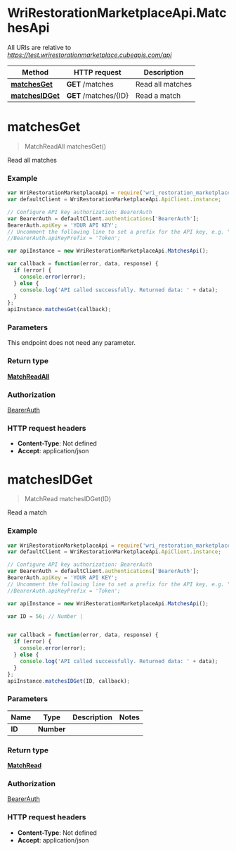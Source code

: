 # WriRestorationMarketplaceApi.MatchesApi

All URIs are relative to *https://test.wrirestorationmarketplace.cubeapis.com/api*

Method | HTTP request | Description
------------- | ------------- | -------------
[**matchesGet**](MatchesApi.md#matchesGet) | **GET** /matches | Read all matches
[**matchesIDGet**](MatchesApi.md#matchesIDGet) | **GET** /matches/{ID} | Read a match


<a name="matchesGet"></a>
# **matchesGet**
> MatchReadAll matchesGet()

Read all matches

### Example
```javascript
var WriRestorationMarketplaceApi = require('wri_restoration_marketplace_api');
var defaultClient = WriRestorationMarketplaceApi.ApiClient.instance;

// Configure API key authorization: BearerAuth
var BearerAuth = defaultClient.authentications['BearerAuth'];
BearerAuth.apiKey = 'YOUR API KEY';
// Uncomment the following line to set a prefix for the API key, e.g. "Token" (defaults to null)
//BearerAuth.apiKeyPrefix = 'Token';

var apiInstance = new WriRestorationMarketplaceApi.MatchesApi();

var callback = function(error, data, response) {
  if (error) {
    console.error(error);
  } else {
    console.log('API called successfully. Returned data: ' + data);
  }
};
apiInstance.matchesGet(callback);
```

### Parameters
This endpoint does not need any parameter.

### Return type

[**MatchReadAll**](MatchReadAll.md)

### Authorization

[BearerAuth](../README.md#BearerAuth)

### HTTP request headers

 - **Content-Type**: Not defined
 - **Accept**: application/json

<a name="matchesIDGet"></a>
# **matchesIDGet**
> MatchRead matchesIDGet(ID)

Read a match

### Example
```javascript
var WriRestorationMarketplaceApi = require('wri_restoration_marketplace_api');
var defaultClient = WriRestorationMarketplaceApi.ApiClient.instance;

// Configure API key authorization: BearerAuth
var BearerAuth = defaultClient.authentications['BearerAuth'];
BearerAuth.apiKey = 'YOUR API KEY';
// Uncomment the following line to set a prefix for the API key, e.g. "Token" (defaults to null)
//BearerAuth.apiKeyPrefix = 'Token';

var apiInstance = new WriRestorationMarketplaceApi.MatchesApi();

var ID = 56; // Number | 


var callback = function(error, data, response) {
  if (error) {
    console.error(error);
  } else {
    console.log('API called successfully. Returned data: ' + data);
  }
};
apiInstance.matchesIDGet(ID, callback);
```

### Parameters

Name | Type | Description  | Notes
------------- | ------------- | ------------- | -------------
 **ID** | **Number**|  | 

### Return type

[**MatchRead**](MatchRead.md)

### Authorization

[BearerAuth](../README.md#BearerAuth)

### HTTP request headers

 - **Content-Type**: Not defined
 - **Accept**: application/json


